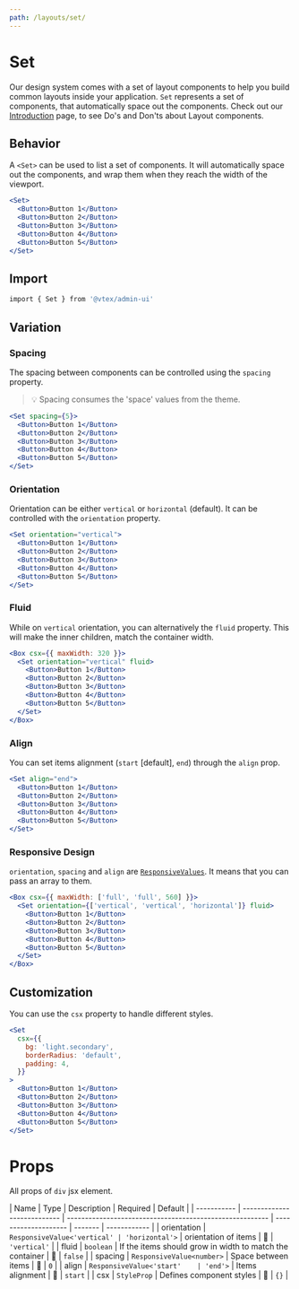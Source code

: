 ```yaml
---
path: /layouts/set/
---
```


# Set

Our design system comes with a set of layout components to help you build common layouts inside your application. `Set` represents a set of components, that automatically space out the components. Check out our [Introduction](/layouts/introduction) page, to see Do's and Don'ts about Layout components.

## Behavior

A `<Set>` can be used to list a set of components. It will automatically space out the components, and wrap them when they reach the width of the viewport.

```jsx
<Set>
  <Button>Button 1</Button>
  <Button>Button 2</Button>
  <Button>Button 3</Button>
  <Button>Button 4</Button>
  <Button>Button 5</Button>
</Set>
```

## Import

```sh isStatic
import { Set } from '@vtex/admin-ui'
```

## Variation

### Spacing

The spacing between components can be controlled using the `spacing` property.

> 💡 Spacing consumes the 'space' values from the theme.

```jsx
<Set spacing={5}>
  <Button>Button 1</Button>
  <Button>Button 2</Button>
  <Button>Button 3</Button>
  <Button>Button 4</Button>
  <Button>Button 5</Button>
</Set>
```

### Orientation

Orientation can be either `vertical` or `horizontal` (default). It can be controlled with the `orientation` property.

```jsx
<Set orientation="vertical">
  <Button>Button 1</Button>
  <Button>Button 2</Button>
  <Button>Button 3</Button>
  <Button>Button 4</Button>
  <Button>Button 5</Button>
</Set>
```

### Fluid

While on `vertical` orientation, you can alternatively the `fluid` property. This will make the inner children, match the container width.

```jsx
<Box csx={{ maxWidth: 320 }}>
  <Set orientation="vertical" fluid>
    <Button>Button 1</Button>
    <Button>Button 2</Button>
    <Button>Button 3</Button>
    <Button>Button 4</Button>
    <Button>Button 5</Button>
  </Set>
</Box>
```

### Align

You can set items alignment (`start` [default], `end`) through the `align` prop.

```jsx
<Set align="end">
  <Button>Button 1</Button>
  <Button>Button 2</Button>
  <Button>Button 3</Button>
  <Button>Button 4</Button>
  <Button>Button 5</Button>
</Set>
```

### Responsive Design

`orientation`, `spacing` and `align` are [`ResponsiveValues`](/docs/guide/responsive-design/#responsive-values). It means that you can pass an array to them.

```jsx
<Box csx={{ maxWidth: ['full', 'full', 560] }}>
  <Set orientation={['vertical', 'vertical', 'horizontal']} fluid>
    <Button>Button 1</Button>
    <Button>Button 2</Button>
    <Button>Button 3</Button>
    <Button>Button 4</Button>
    <Button>Button 5</Button>
  </Set>
</Box>
```

## Customization

You can use the `csx` property to handle different styles.

```jsx
<Set
  csx={{
    bg: 'light.secondary',
    borderRadius: 'default',
    padding: 4,
  }}
>
  <Button>Button 1</Button>
  <Button>Button 2</Button>
  <Button>Button 3</Button>
  <Button>Button 4</Button>
  <Button>Button 5</Button>
</Set>
```

# Props

All props of `div` jsx element.

| Name        | Type                        | Description                                              | Required             | Default |
| ----------- | --------------------------- | -------------------------------------------------------- | -------------------- | ------- | ------------ |
| orientation | `ResponsiveValue<'vertical' | 'horizontal'>`                                           | orientation of items | 🚫      | `'vertical'` |
| fluid       | `boolean`                   | If the items should grow in width to match the container | 🚫                   | `false` |
| spacing     | `ResponsiveValue<number>`   | Space between items                                      | 🚫                   | `0`     |
| align       | `ResponsiveValue<'start'    | 'end'>`                                                  | Items alignment      | 🚫      | `start`      |
| csx         | `StyleProp`                 | Defines component styles                                 | 🚫                   | `{}`    |
